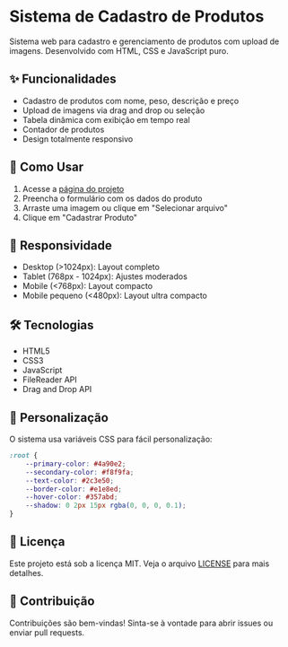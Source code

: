 # Sistema de Cadastro de Produtos

Sistema web para cadastro e gerenciamento de produtos com upload de imagens. Desenvolvido com HTML, CSS e JavaScript puro.

## ✨ Funcionalidades

- Cadastro de produtos com nome, peso, descrição e preço
- Upload de imagens via drag and drop ou seleção
- Tabela dinâmica com exibição em tempo real
- Contador de produtos
- Design totalmente responsivo

## 🎯 Como Usar

1. Acesse a [página do projeto](https://veigagustavo.github.io/cadastroProdutos/)
2. Preencha o formulário com os dados do produto
3. Arraste uma imagem ou clique em "Selecionar arquivo"
4. Clique em "Cadastrar Produto"

## 📱 Responsividade

- Desktop (>1024px): Layout completo
- Tablet (768px - 1024px): Ajustes moderados
- Mobile (<768px): Layout compacto
- Mobile pequeno (<480px): Layout ultra compacto

## 🛠️ Tecnologias

- HTML5
- CSS3
- JavaScript
- FileReader API
- Drag and Drop API

## 🎨 Personalização

O sistema usa variáveis CSS para fácil personalização:

```css
:root {
    --primary-color: #4a90e2;
    --secondary-color: #f8f9fa;
    --text-color: #2c3e50;
    --border-color: #e1e8ed;
    --hover-color: #357abd;
    --shadow: 0 2px 15px rgba(0, 0, 0, 0.1);
}
```

## 📄 Licença

Este projeto está sob a licença MIT. Veja o arquivo [LICENSE](LICENSE) para mais detalhes.

## 👥 Contribuição

Contribuições são bem-vindas! Sinta-se à vontade para abrir issues ou enviar pull requests. 
